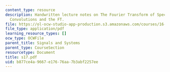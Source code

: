 ```yaml
---
content_type: resource
description: Handwritten lecture notes on The Fourier Transform of Special Functions,
  Convolutions and the FT.
file: https://ol-ocw-studio-app-production.s3.amazonaws.com/courses/16-01-unified-engineering-i-ii-iii-iv-fall-2005-spring-2006/b877ce4a9667e17676aa7b3abf2257ee_s17.pdf
file_type: application/pdf
learning_resource_types: []
ocw_type: OCWFile
parent_title: Signals and Systems
parent_type: CourseSection
resourcetype: Document
title: s17.pdf
uid: b877ce4a-9667-e176-76aa-7b3abf2257ee
---
```


